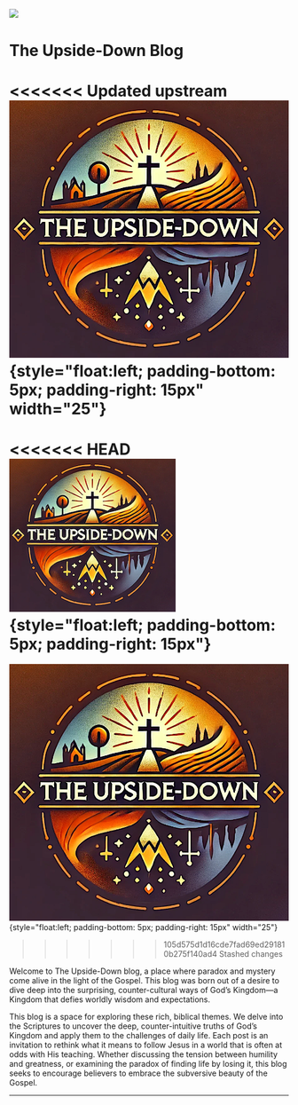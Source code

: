 ![](https://api.netlify.com/api/v1/badges/1494d445-4f91-4a4d-ae84-cf3daf6f723a/deploy-status)

# The Upside-Down Blog

<<<<<<< Updated upstream
![](img/tud_logo.png){style="float:left;  padding-bottom: 5px; padding-right: 15px" width="25"}
=======
<<<<<<< HEAD
![](img/tud_logo2.png){style="float:left;  padding-bottom: 5px; padding-right: 15px"}
=======
![](img/tud_logo.png){style="float:left;  padding-bottom: 5px; padding-right: 15px" width="25"}
>>>>>>> 105d575d1d16cde7fad69ed291810b275f140ad4
>>>>>>> Stashed changes

Welcome to The Upside-Down blog, a place where paradox and mystery come alive in the light of the Gospel. This blog was born out of a desire to dive deep into the surprising, counter-cultural ways of God’s Kingdom—a Kingdom that defies worldly wisdom and expectations.

This blog is a space for exploring these rich, biblical themes. We delve into the Scriptures to uncover the deep, counter-intuitive truths of God’s Kingdom and apply them to the challenges of daily life. Each post is an invitation to rethink what it means to follow Jesus in a world that is often at odds with His teaching. Whether discussing the tension between humility and greatness, or examining the paradox of finding life by losing it, this blog seeks to encourage believers to embrace the subversive beauty of the Gospel.

------------------------------------------------------------------------

